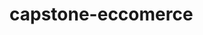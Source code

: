 # capstone-eccomerce
<!-- E-Commerce Store Capstone Project
This is the README file for the E-Commerce Store Capstone Project. In this project, we have created an online store where users can browse and purchase various products. The project utilizes a public API to fetch product data, provides detailed product information, allows users to add products to their shopping cart, and complete the checkout process. Additionally, we have implemented a category-based product filtering system to enhance the user's shopping experience.

Project Overview
Features
Product Listing: Users can view a list of available products, including product names, images, descriptions, and prices.

Product Details: By clicking on a product, users can access detailed information about the selected item, such as product description and pricing.

Shopping Cart: Users can add products to their shopping cart, view the cart contents, update quantities, and remove items.

Checkout: The checkout process enables users to review their cart, input shipping information, and complete the purchase.

Category Filter: A filter feature allows users to search for products based on categories, making it easier to find items of interest.

Technologies Used
React: The project is built using the React JavaScript library for creating user interfaces.

Styled-Components: We use the Styled-Components library to style our components and enhance the visual design.

React Router: For managing routing and navigation within the application.

Context API: We utilize the Context API to manage and share state data such as the shopping cart across different components.

Fetch API: The Fetch API is used to fetch product data from a public API.

Getting Started
Follow these steps to run the project locally:

Clone the repository to your local machine:

bash
Copy code
git clone https://github.com/hepulido/capstone.git
Install project dependencies:

bash
Copy code
cd e-commerce-store
npm install
Start the development server:

bash
Copy code
npm start
Open your web browser and navigate to http://localhost:3000 to access the E-Commerce Store.

Usage
Browse the product listings on the home page.
Click on a product to view its details.
Add products to your shopping cart.
Access the shopping cart to review and update your selections.
Complete the checkout process by providing shipping information.
Use the category filter to narrow down product listings based on your preferences.
Contributing
Contributions to this project are welcome. Feel free to open issues, submit pull requests, or suggest improvements.


Acknowledgments
We would like to acknowledge the public API used in this project for providing access to product data. -->
